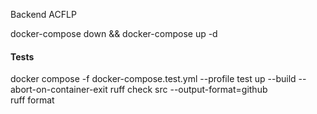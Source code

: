 Backend ACFLP

docker-compose down && docker-compose up -d  

#### Tests
docker compose -f docker-compose.test.yml --profile test up --build --abort-on-container-exit
 ruff check src --output-format=github                                                        
ruff format   